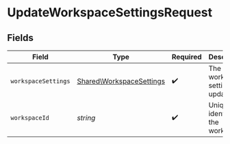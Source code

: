 # UpdateWorkspaceSettingsRequest


## Fields

| Field                                                                | Type                                                                 | Required                                                             | Description                                                          |
| -------------------------------------------------------------------- | -------------------------------------------------------------------- | -------------------------------------------------------------------- | -------------------------------------------------------------------- |
| `workspaceSettings`                                                  | [Shared\WorkspaceSettings](../../Models/Shared/WorkspaceSettings.md) | :heavy_check_mark:                                                   | The workspace settings to update.                                    |
| `workspaceId`                                                        | *string*                                                             | :heavy_check_mark:                                                   | Unique identifier of the workspace.                                  |